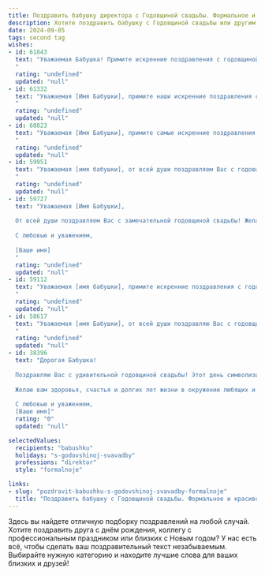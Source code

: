 ```yaml
---
title: Поздравить бабушку директора с Годовщиной свадьбы. Формальное и красивое
description: Хотите поздравить бабушку с Годовщиной свадьбы или другим праздником? Наш ИИ создаст незабываемое поздравление, а вы обязательно выделитесь среди других.  
date: 2024-09-05
tags: second tag
wishes:
- id: 61843
  text: "Уважаемая Бабушка! Примите искренние поздравления с годовщиной Вашей свадьбы! Желаю Вам крепкого здоровья, семейного благополучия, долгих лет жизни, наполненных радостью и любовью. Пусть Ваша мудрость и опыт всегда будут примером для всех нас!
  "
  rating: "undefined"
  updated: "null"
- id: 61332
  text: "Уважаемая [Имя Бабушки], примите наши искренние поздравления с замечательной годовщиной свадьбы! Желаем Вам и Вашему супругу крепкого здоровья, семейного благополучия, долгих лет счастливой совместной жизни и по-прежнему ярких и светлых чувств. Пусть Ваша любовь и взаимопонимание продолжают дарить радость и тепло.
  "
  rating: "undefined"
  updated: "null"
- id: 60823
  text: "Уважаемая [Имя Бабушки], примите самые искренние поздравления с годовщиной Вашей свадьбы! Желаем Вам крепкого здоровья, семейного благополучия и долгих лет, полных любви и радости. Пусть Ваша жизнь, как и Ваша любовь, будет наполнена яркими красками и неизменной гармонией.
  "
  rating: "undefined"
  updated: "null"
- id: 59951
  text: "Уважаемая [имя бабушки], от всей души поздравляем Вас с годовщиной свадьбы! Желаем Вам крепкого здоровья, семейного благополучия и неиссякаемой любви, которая с годами только крепнет! Пусть каждый день Вашей жизни будет наполнен счастьем, радостью и безграничной заботой друг о друге.
  "
  rating: "undefined"
  updated: "null"
- id: 59727
  text: "Уважаемая [Имя Бабушки],
  
  От всей души поздравляем Вас с замечательной годовщиной свадьбы! Желаем Вам крепкого здоровья, семейного благополучия, тепла и любви! Пусть Ваша жизнь будет наполнена счастьем и радостью, а опыт, накопленный за годы совместной жизни, станет ценным наследием для ваших потомков.
  
  С любовью и уважением,
  
  [Ваше имя]
  "
  rating: "undefined"
  updated: "null"
- id: 59112
  text: "Уважаемая [имя бабушки], примите искренние поздравления с годовщиной свадьбы! Желаем Вам крепкого здоровья, благополучия и долгих лет счастливой семейной жизни. Пусть ваша любовь и взаимопонимание остаются неизменными, а каждый день будет наполнен радостью и теплом.
  "
  rating: "undefined"
  updated: "null"
- id: 58617
  text: "Уважаемая [имя Бабушки], от всей души поздравляю Вас с годовщиной свадьбы! Желаю Вам крепкого здоровья, семейного благополучия, радости и любви, которая с годами только крепнет. Пусть каждый день Вашей жизни будет наполнен счастьем и удовлетворением от созидательной работы в роли директора.
  "
  rating: "undefined"
  updated: "null"
- id: 38396
  text: "Дорогая Бабушка!
  
  Поздравляю Вас с удивительной годовщиной свадьбы! Этот день символизирует не только годы совместной жизни, но и крепость вашей любви, мудрость и терпение, которые вы вложили в укрепление семейных уз. Как Директор, вы руководите не только на работе, но и в сердце нашей семьи, вдохновляя нас на добрые поступки и поддерживая в трудные моменты.
  
  Желаю вам здоровья, счастья и долгих лет жизни в окружении любящих и заботливых людей. Пусть каждый новый день приносит радость, а в доме всегда царит свет и уют.
  
  С любовью и уважением,
  [Ваше имя]"
  rating: "0"
  updated: "null"

selectedValues:
  recipients: "babushku"
  holidays: "s-godovshinoj-svavadby"
  professions: "direktor"
  style: "formalnoje"

links:
- slug: "pozdravit-babushku-s-godovshinoj-svavadby-formalnoje"
  title: "Поздравить бабушку с Годовщиной свадьбы. Формальное и красивое"
---
```


Здесь вы найдете отличную подборку поздравлений на любой случай. 
Хотите поздравить друга с днём рождения, коллегу с профессиональным праздником или близких с Новым годом? У нас есть всё, чтобы сделать ваш поздравительный текст незабываемым. Выбирайте нужную категорию и находите лучшие слова для ваших близких и друзей!

